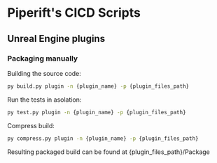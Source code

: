 # Piperift's CICD Scripts

## Unreal Engine plugins
### Packaging manually

Building the source code:
```bash
py build.py plugin -n {plugin_name} -p {plugin_files_path}
```

Run the tests in asolation:
```bash
py test.py plugin -n {plugin_name} -p {plugin_files_path}
```

Compress build:
```bash
py compress.py plugin -n {plugin_name} -p {plugin_files_path}
```

Resulting packaged build can be found at {plugin_files_path}/Package
